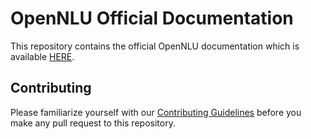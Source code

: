 # OpenNLU Official Documentation

This repository contains the official OpenNLU documentation which is available [HERE](https://dev.opennlu.net/). 

## Contributing

Please familiarize yourself with our [Contributing Guidelines](CONTRIBUTING.md) before you make any pull request to this repository.
